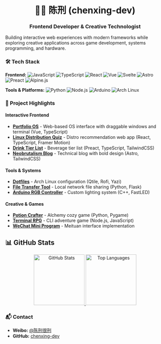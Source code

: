 <h1 align="center">👨‍💻 <a src="https://github.com/chenxing-dev">陈刑 (chenxing-dev)</a></h1>
<h3 align="center">Frontend Developer & Creative Technologist</h3>

Building interactive web experiences with modern frameworks while exploring creative applications across game development, systems programming, and hardware.

### 🛠️ Tech Stack

**Frontend:**
![JavaScript](https://img.shields.io/badge/JavaScript-F7DF1E?style=flat&logo=javascript&logoColor=black) ![TypeScript](https://img.shields.io/badge/TypeScript-3178C6?style=flat&logo=typescript&logoColor=white) ![React](https://img.shields.io/badge/React-61DAFB?style=flat&logo=react&logoColor=black) ![Vue](https://img.shields.io/badge/Vue\.js-4FC08D?style=flat&logo=vuedotjs&logoColor=white)
![Svelte](https://img.shields.io/badge/Svelte-FF3E00?style=flat&logo=svelte&logoColor=white) ![Astro](https://img.shields.io/badge/Astro-BC52EE?style=flat&logo=astro&logoColor=white) ![Preact](https://img.shields.io/badge/Preact-673AB8?style=flat&logo=preact&logoColor=white) ![Alpine.js](https://img.shields.io/badge/Alpine\.js-8BC0D0?style=flat&logo=alpinedotjs&logoColor=black)  

**Tools & Platforms:**
![Python](https://img.shields.io/badge/Python-3776AB?style=flat&logo=python&logoColor=white) ![Node.js](https://img.shields.io/badge/Node\.js-339933?style=flat&logo=nodedotjs&logoColor=white) ![Arduino](https://img.shields.io/badge/Arduino-00878F?style=flat&logo=arduino&logoColor=white) ![Arch Linux](https://img.shields.io/badge/Arch_Linux-1793D1?style=flat&logo=arch-linux&logoColor=white)

### 📁 Project Highlights

#### Interactive Frontend
- **[Portfolio OS](https://chenxing-dev.github.io)** - Web-based OS interface with draggable windows and terminal (Vue, TypeScript)
- **[Linux Distribution Quiz](https://github.com/chenxing-dev/linux-distro-quiz)** - Distro recommendation web app (React, TypeScript, Framer Motion)
- **[Drink Tier List](https://github.com/chenxing-dev/drink-tier-list)** - Beverage tier list (Preact, TypeScript, TailwindCSS)
- **[Neobrutalism Blog](https://github.com/chenxing-dev/blog)** - Technical blog with bold design (Astro, TailwindCSS)

#### Tools & Systems
- **[Dotfiles](https://github.com/chenxing-dev/dotfiles)** - Arch Linux configuration (Qtile, Rofi, Yazi)
- **[File Transfer Tool](https://github.com/chenxing-dev/file-transfer)** - Local network file sharing (Python, Flask)
- **[Arduino RGB Controller](https://github.com/chenxing-dev/arduino-rgb-light)** - Custom lighting system (C++, FastLED)

#### Creative & Games
- **[Potion Crafter](https://github.com/chenxing-dev/pygame-potion-crafter)** - Alchemy cozy game (Python, Pygame)
- **[Terminal RPG](https://github.com/chenxing-dev/text-rpg)** - CLI adventure game (Node.js, JavaScript)
- **[WeChat Mini Program](https://github.com/chenxing-dev/wechat-prank)** - Meituan interface implementation

## 📊 GitHub Stats

<div align="center">
  <!-- GitHub Readme Stats -->
  <a href="https://github.com/chenxing-dev">
    <img height="160em" src="https://github-readme-stats.vercel.app/api?username=chenxing-dev&show_icons=true&theme=graywhite&hide_border=true" alt="GitHub Stats" />
  </a>
  <a href="https://github.com/chenxing-dev">
    <img height="160em" src="https://github-readme-stats.vercel.app/api/top-langs/?username=chenxing-dev&layout=compact&theme=graywhite&hide_border=true&langs_count=8" alt="Top Languages" />
  </a>
</div>

### 📬 Contact

- **Weibo:** [@陈刑很刑](https://weibo.com/u/7874224893)
- **GitHub:** [chenxing-dev](https://github.com/chenxing-dev)